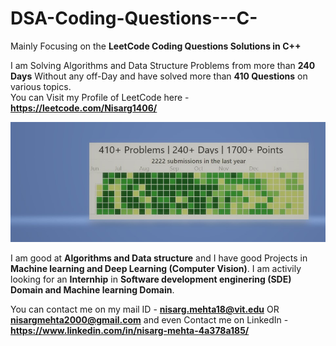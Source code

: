 # DSA-Coding-Questions---C-
Mainly Focusing on the **LeetCode Coding Questions Solutions in C++**

I am Solving Algorithms and Data Structure Problems from more than **240 Days** Without any off-Day and have solved more than **410 Questions** on various topics.  
You can Visit my Profile of LeetCode here - **https://leetcode.com/Nisarg1406/**

<img src = "Hardwork Images/LeetCode 410 Questions and 2222 Submissions.jpg" width = "700">

I am good at **Algorithms and Data structure** and I have good Projects in **Machine learning and Deep Learning (Computer Vision)**. I am activily looking for an **Internhip** in **Software development enginering (SDE) Domain and Machine learning Domain**.

You can contact me on my mail ID - **nisarg.mehta18@vit.edu** OR **nisargmehta2000@gmail.com**  and even Contact me on LinkedIn - **https://www.linkedin.com/in/nisarg-mehta-4a378a185/**
